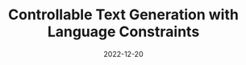---
title: "Controllable Text Generation with Language Constraints"
collection: publications
date: 2022-12-20
venue: 'arxiv'
paperurl: 'https://arxiv.org/pdf/2212.10466'
link: 'https://arxiv.org/pdf/2212.10466'
# codeurl: ''
authors: 'Howard Chen, Huihan Li, Danqi Chen, Karthik Narasimhan'
---